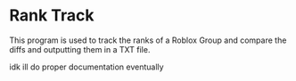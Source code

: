 # Rank Track

This program is used to track the ranks of a Roblox Group and compare the diffs and outputting them in a TXT file.

idk ill do proper documentation eventually

